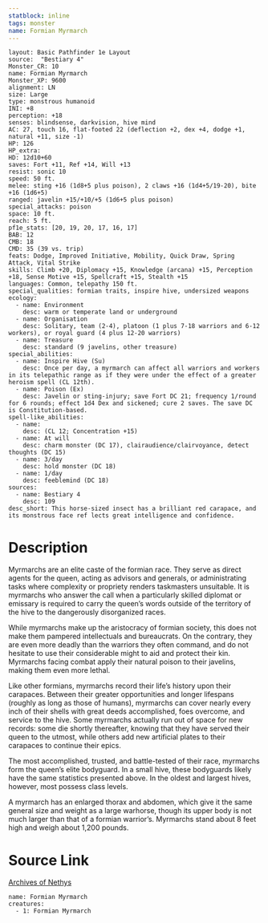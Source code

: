 ```yaml
---
statblock: inline
tags: monster
name: Formian Myrmarch
---
```

```statblock
layout: Basic Pathfinder 1e Layout
source:  "Bestiary 4"
Monster_CR: 10
name: Formian Myrmarch
Monster_XP: 9600
alignment: LN
size: Large
type: monstrous humanoid
INI: +8
perception: +18
senses: blindsense, darkvision, hive mind
AC: 27, touch 16, flat-footed 22 (deflection +2, dex +4, dodge +1, natural +11, size -1)
HP: 126
HP_extra: 
HD: 12d10+60
saves: Fort +11, Ref +14, Will +13
resist: sonic 10
speed: 50 ft.
melee: sting +16 (1d8+5 plus poison), 2 claws +16 (1d4+5/19-20), bite +16 (1d6+5)
ranged: javelin +15/+10/+5 (1d6+5 plus poison)
special_attacks: poison
space: 10 ft.
reach: 5 ft.
pf1e_stats: [20, 19, 20, 17, 16, 17]
BAB: 12
CMB: 18
CMD: 35 (39 vs. trip)
feats: Dodge, Improved Initiative, Mobility, Quick Draw, Spring Attack, Vital Strike
skills: Climb +20, Diplomacy +15, Knowledge (arcana) +15, Perception +18, Sense Motive +15, Spellcraft +15, Stealth +15
languages: Common, telepathy 150 ft.
special_qualities: formian traits, inspire hive, undersized weapons
ecology:
  - name: Environment
    desc: warm or temperate land or underground
  - name: Organisation
    desc: Solitary, team (2-4), platoon (1 plus 7-18 warriors and 6-12 workers), or royal guard (4 plus 12-20 warriors)
  - name: Treasure
    desc: standard (9 javelins, other treasure)
special_abilities:
  - name: Inspire Hive (Su)
    desc: Once per day, a myrmarch can affect all warriors and workers in its telepathic range as if they were under the effect of a greater heroism spell (CL 12th).
  - name: Poison (Ex)
    desc: Javelin or sting-injury; save Fort DC 21; frequency 1/round for 6 rounds; effect 1d4 Dex and sickened; cure 2 saves. The save DC is Constitution-based.
spell-like_abilities:
  - name:
    desc: (CL 12; Concentration +15)
  - name: At will
    desc: charm monster (DC 17), clairaudience/clairvoyance, detect thoughts (DC 15)
  - name: 3/day
    desc: hold monster (DC 18)
  - name: 1/day
    desc: feeblemind (DC 18)
sources:
  - name: Bestiary 4
    desc: 109
desc_short: This horse-sized insect has a brilliant red carapace, and its monstrous face ref lects great intelligence and confidence.
```
# Description
Myrmarchs are an elite caste of the formian race. They serve as direct agents for the queen, acting as advisors and generals, or administrating tasks where complexity or propriety renders taskmasters unsuitable. It is myrmarchs who answer the call when a particularly skilled diplomat or emissary is required to carry the queen’s words outside of the territory of the hive to the dangerously disorganized races.

While myrmarchs make up the aristocracy of formian society, this does not make them pampered intellectuals and bureaucrats. On the contrary, they are even more deadly than the warriors they often command, and do not hesitate to use their considerable might to aid and protect their kin. Myrmarchs facing combat apply their natural poison to their javelins, making them even more lethal.

Like other formians, myrmarchs record their life’s history upon their carapaces. Between their greater opportunities and longer lifespans (roughly as long as those of humans), myrmarchs can cover nearly every inch of their shells with great deeds accomplished, foes overcome, and service to the hive. Some myrmarchs actually run out of space for new records: some die shortly thereafter, knowing that they have served their queen to the utmost, while others add new artificial plates to their carapaces to continue their epics.

The most accomplished, trusted, and battle-tested of their race, myrmarchs form the queen’s elite bodyguard. In a small hive, these bodyguards likely have the same statistics presented above. In the oldest and largest hives, however, most possess class levels.

A myrmarch has an enlarged thorax and abdomen, which give it the same general size and weight as a large warhorse, though its upper body is not much larger than that of a formian warrior’s. Myrmarchs stand about 8 feet high and weigh about 1,200 pounds.
# Source Link
[Archives of Nethys](https://aonprd.com/MonsterDisplay.aspx?ItemName=Formian%20Myrmarch)
```encounter-table
name: Formian Myrmarch
creatures:
  - 1: Formian Myrmarch
```
